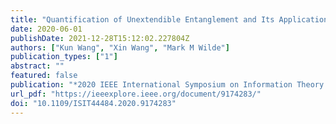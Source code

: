 ```yaml
---
title: "Quantification of Unextendible Entanglement and Its Applications in Entanglement Distillation"
date: 2020-06-01
publishDate: 2021-12-28T15:12:02.227804Z
authors: ["Kun Wang", "Xin Wang", "Mark M Wilde"]
publication_types: ["1"]
abstract: ""
featured: false
publication: "*2020 IEEE International Symposium on Information Theory (ISIT)*"
url_pdf: "https://ieeexplore.ieee.org/document/9174283/"
doi: "10.1109/ISIT44484.2020.9174283"
---
```


